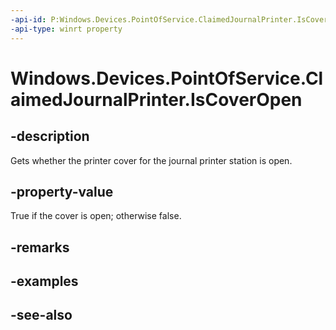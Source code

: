 ```yaml
---
-api-id: P:Windows.Devices.PointOfService.ClaimedJournalPrinter.IsCoverOpen
-api-type: winrt property
---
```


<!-- Property syntax
public bool IsCoverOpen { get; }
-->

# Windows.Devices.PointOfService.ClaimedJournalPrinter.IsCoverOpen

## -description
Gets whether the printer cover for the journal printer station is open.

## -property-value
True if the cover is open; otherwise false.

## -remarks

## -examples

## -see-also
